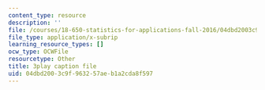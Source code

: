 ```yaml
---
content_type: resource
description: ''
file: /courses/18-650-statistics-for-applications-fall-2016/04dbd2003c9f963257aeb1a2cda8f597_yP1S37BiEsQ.srt
file_type: application/x-subrip
learning_resource_types: []
ocw_type: OCWFile
resourcetype: Other
title: 3play caption file
uid: 04dbd200-3c9f-9632-57ae-b1a2cda8f597
---
```

